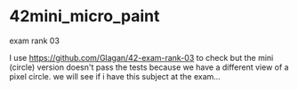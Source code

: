 # 42mini_micro_paint
exam rank 03

I use https://github.com/Glagan/42-exam-rank-03 to check but the mini (circle) version doesn't pass the tests because we have a different view of a pixel circle.
we will see if i have this subject at the exam...
